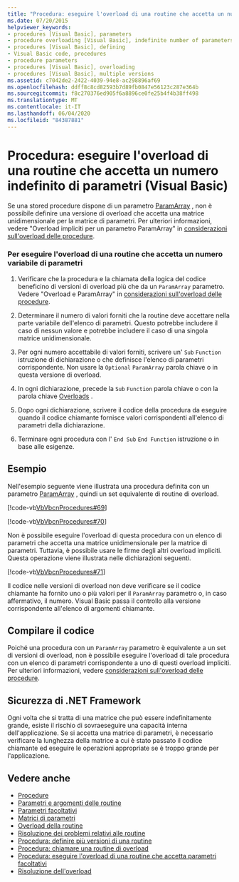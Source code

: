 ```yaml
---
title: "Procedura: eseguire l'overload di una routine che accetta un numero indefinito di parametri"
ms.date: 07/20/2015
helpviewer_keywords:
- procedures [Visual Basic], parameters
- procedure overloading [Visual Basic], indefinite number of parameters
- procedures [Visual Basic], defining
- Visual Basic code, procedures
- procedure parameters
- procedures [Visual Basic], overloading
- procedures [Visual Basic], multiple versions
ms.assetid: c7042de2-2422-4039-94e8-ac298896af69
ms.openlocfilehash: ddff8c8cd82593b7d89fb0847e56123c287e364b
ms.sourcegitcommit: f8c270376ed905f6a8896ce0fe25b4f4b38ff498
ms.translationtype: MT
ms.contentlocale: it-IT
ms.lasthandoff: 06/04/2020
ms.locfileid: "84387881"
---
```

# <a name="how-to-overload-a-procedure-that-takes-an-indefinite-number-of-parameters-visual-basic"></a>Procedura: eseguire l'overload di una routine che accetta un numero indefinito di parametri (Visual Basic)
Se una stored procedure dispone di un parametro [ParamArray](../../../language-reference/modifiers/paramarray.md) , non è possibile definire una versione di overload che accetta una matrice unidimensionale per la matrice di parametri. Per ulteriori informazioni, vedere "Overload impliciti per un parametro ParamArray" in [considerazioni sull'overload delle procedure](./considerations-in-overloading-procedures.md).  
  
### <a name="to-overload-a-procedure-that-takes-a-variable-number-of-parameters"></a>Per eseguire l'overload di una routine che accetta un numero variabile di parametri  
  
1. Verificare che la procedura e la chiamata della logica del codice beneficino di versioni di overload più che da un `ParamArray` parametro. Vedere "Overload e ParamArray" in [considerazioni sull'overload delle procedure](./considerations-in-overloading-procedures.md).  
  
2. Determinare il numero di valori forniti che la routine deve accettare nella parte variabile dell'elenco di parametri. Questo potrebbe includere il caso di nessun valore e potrebbe includere il caso di una singola matrice unidimensionale.  
  
3. Per ogni numero accettabile di valori forniti, scrivere un' `Sub` `Function` istruzione di dichiarazione o che definisce l'elenco di parametri corrispondente. Non usare la `Optional` `ParamArray` parola chiave o in questa versione di overload.  
  
4. In ogni dichiarazione, precede la `Sub` `Function` parola chiave o con la parola chiave [Overloads](../../../language-reference/modifiers/overloads.md) .  
  
5. Dopo ogni dichiarazione, scrivere il codice della procedura da eseguire quando il codice chiamante fornisce valori corrispondenti all'elenco di parametri della dichiarazione.  
  
6. Terminare ogni procedura con l' `End Sub` `End Function` istruzione o in base alle esigenze.  
  
## <a name="example"></a>Esempio  
 Nell'esempio seguente viene illustrata una procedura definita con un parametro [ParamArray](../../../language-reference/modifiers/paramarray.md) , quindi un set equivalente di routine di overload.  
  
 [!code-vb[VbVbcnProcedures#69](~/samples/snippets/visualbasic/VS_Snippets_VBCSharp/VbVbcnProcedures/VB/Class1.vb#69)]  
  
 [!code-vb[VbVbcnProcedures#70](~/samples/snippets/visualbasic/VS_Snippets_VBCSharp/VbVbcnProcedures/VB/Class1.vb#70)]  
  
 Non è possibile eseguire l'overload di questa procedura con un elenco di parametri che accetta una matrice unidimensionale per la matrice di parametri. Tuttavia, è possibile usare le firme degli altri overload impliciti. Questa operazione viene illustrata nelle dichiarazioni seguenti.  
  
 [!code-vb[VbVbcnProcedures#71](~/samples/snippets/visualbasic/VS_Snippets_VBCSharp/VbVbcnProcedures/VB/Class1.vb#71)]  
  
 Il codice nelle versioni di overload non deve verificare se il codice chiamante ha fornito uno o più valori per il `ParamArray` parametro o, in caso affermativo, il numero. Visual Basic passa il controllo alla versione corrispondente all'elenco di argomenti chiamante.  
  
## <a name="compile-the-code"></a>Compilare il codice  
 Poiché una procedura con un `ParamArray` parametro è equivalente a un set di versioni di overload, non è possibile eseguire l'overload di tale procedura con un elenco di parametri corrispondente a uno di questi overload impliciti. Per ulteriori informazioni, vedere [considerazioni sull'overload delle procedure](./considerations-in-overloading-procedures.md).  
  
## <a name="net-framework-security"></a>Sicurezza di .NET Framework  
 Ogni volta che si tratta di una matrice che può essere indefinitamente grande, esiste il rischio di sovraeseguire una capacità interna dell'applicazione. Se si accetta una matrice di parametri, è necessario verificare la lunghezza della matrice a cui è stato passato il codice chiamante ed eseguire le operazioni appropriate se è troppo grande per l'applicazione.  
  
## <a name="see-also"></a>Vedere anche

- [Procedure](./index.md)
- [Parametri e argomenti delle routine](./procedure-parameters-and-arguments.md)
- [Parametri facoltativi](./optional-parameters.md)
- [Matrici di parametri](./parameter-arrays.md)
- [Overload della routine](./procedure-overloading.md)
- [Risoluzione dei problemi relativi alle routine](./troubleshooting-procedures.md)
- [Procedura: definire più versioni di una routine](./how-to-define-multiple-versions-of-a-procedure.md)
- [Procedura: chiamare una routine di overload](./how-to-call-an-overloaded-procedure.md)
- [Procedura: eseguire l'overload di una routine che accetta parametri facoltativi](./how-to-overload-a-procedure-that-takes-optional-parameters.md)
- [Risoluzione dell'overload](./overload-resolution.md)

